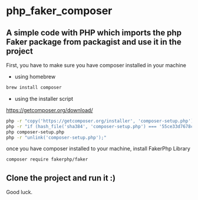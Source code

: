 # php_faker_composer

## A simple code with PHP which imports the php Faker package from packagist and use it in the project



First, you have to make sure you have composer installed in your machine

 - using homebrew 
```bash
brew install composer
```

- using the installer script

https://getcomposer.org/download/

```bash
php -r "copy('https://getcomposer.org/installer', 'composer-setup.php');"
php -r "if (hash_file('sha384', 'composer-setup.php') === '55ce33d7678c5a611085589f1f3ddf8b3c52d662cd01d4ba75c0ee0459970c2200a51f492d557530c71c15d8dba01eae') { echo 'Installer verified'; } else { echo 'Installer corrupt'; unlink('composer-setup.php'); } echo PHP_EOL;"
php composer-setup.php
php -r "unlink('composer-setup.php');"
```


once you have composer installed to your machine,
install FakerPhp Library 

```bash
composer require fakerphp/faker
```

## Clone the project and run it :) 
Good luck.